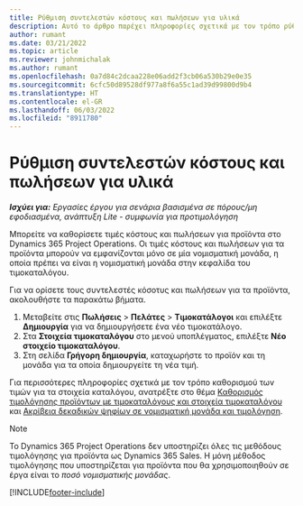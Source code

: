 ```yaml
---
title: Ρύθμιση συντελεστών κόστους και πωλήσεων για υλικά
description: Αυτό το άρθρο παρέχει πληροφορίες σχετικά με τον τρόπο ρύθμισης των συντελεστών κόστους και πωλήσεων για υλικά που χρησιμοποιούνται σε έργα.
author: rumant
ms.date: 03/21/2022
ms.topic: article
ms.reviewer: johnmichalak
ms.author: rumant
ms.openlocfilehash: 0a7d84c2dcaa228e06add2f3cb06a530b29e0e35
ms.sourcegitcommit: 6cfc50d89528df977a8f6a55c1ad39d99800d9b4
ms.translationtype: HT
ms.contentlocale: el-GR
ms.lasthandoff: 06/03/2022
ms.locfileid: "8911780"
---
```

# <a name="set-up-cost-and-sales-rates-for-materials"></a>Ρύθμιση συντελεστών κόστους και πωλήσεων για υλικά

_**Ισχύει για:** Εργασίες έργου για σενάρια βασισμένα σε πόρους/μη εφοδιασμένα, ανάπτυξη Lite - συμφωνία για προτιμολόγηση_

Μπορείτε να καθορίσετε τιμές κόστους και πωλήσεων για προϊόντα στο Dynamics 365 Project Operations. Οι τιμές κόστους και πωλήσεων για τα προϊόντα μπορούν να εμφανίζονται μόνο σε μία νομισματική μονάδα, η οποία πρέπει να είναι η νομισματική μονάδα στην κεφαλίδα του τιμοκαταλόγου.

Για να ορίσετε τους συντελεστές κόσοτυς και πωλήσεων για τα προϊόντα, ακολουθήστε τα παρακάτω βήματα. 

1. Μεταβείτε στις **Πωλήσεις** > **Πελάτες** > **Τιμοκατάλογοι** και επιλέξτε **Δημιουργία** για να δημιουργήσετε ένα νέο τιμοκατάλογο. 
2. Στα **Στοιχεία τιμοκαταλόγου** στο μενού υποπλέγματος, επιλέξτε **Νέο στοιχείο τιμοκαταλόγου**. 
3. Στη σελίδα **Γρήγορη δημιουργία**, καταχωρήστε το προϊόν και τη μονάδα για τα οποία δημιουργείτε τη νέα τιμή.

Για περισσότερες πληροφορίες σχετικά με τον τρόπο καθορισμού των τιμών για τα στοιχεία καταλόγου, ανατρέξτε στο θέμα [Καθορισμός τιμολόγησης προϊόντων με τιμοκαταλόγους και στοιχεία τιμοκαταλόγου](/dynamics365/sales/create-price-lists-price-list-items-define-pricing-products) και [Ακρίβεια δεκαδικών ψηφίων σε νομισματική μονάδα και τιμολόγηση](/dynamics365/sales/decimal-precision-currency-pricing).
> [!NOTE]
> Το Dynamics 365 Project Operations δεν υποστηρίζει όλες τις μεθόδους τιμολόγησης για προϊόντα ως Dynamics 365 Sales. Η μόνη μέθοδος τιμολόγησης που υποστηρίζεται για προϊόντα που θα χρησιμοποιηθούν σε έργα είναι το *ποσό νομισματικής μονάδας*.


[!INCLUDE[footer-include](../includes/footer-banner.md)]
